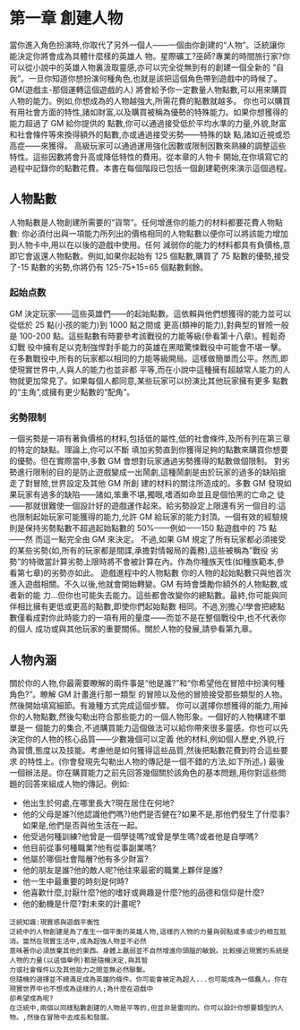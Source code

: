 # 第一章 創建人物

當你進入角色扮演時,你取代了另外一個人——一個由你創建的“人物”。泛統讓你能決定你將會成為具體什麼樣的英雄人 物。星際礦工?巫師?專業的時間旅行家?你可以從小說中的英雄人物裏汲取靈感,亦可以完全從無到有的創建一個全新的 “自我”。一旦你知道你想扮演何種角色,也就是該把這個角色帶到遊戲中的時候了。GM\(遊戲主-那個運轉這個遊戲的人\) 將會給予你一定數量人物點數,可以用來購買人物的能力。例如,你想成為的人物越強大,所需花費的點數就越多。 你也可以購買有用社會方面的特性,諸如財富,以及購買被稱為優勢的特殊能力。如果你想獲得的能力超過了 GM 給你提供的 點數,你可以通過接受低於平均水準的力量,外貌,財富和社會條件等來換得額外的點數,亦或通過接受劣勢——特殊的缺 點,諸如近視或恐高症——來獲得。 高級玩家可以通過運用強化因數或限制因數來熟練的調整這些特性。這些因數將會升高或降低特性的費用。從本章的人物卡 開始,在你填寫它的過程中記錄你的點數花費。本書在每個階段已包括一個創建範例來演示這個過程。

## 人物點數

人物點數是人物創建所需要的“貨幣”。任何增進你的能力的材料都要花費人物點數: 你必須付出與一項能力所列出的價格相同的人物點數以便你可以將該能力增加到人物卡中,用以在以後的遊戲中使用。任何 減弱你的能力的材料都具有負價格,意即它會返還人物點數。例如,如果你起始有 125 個點數,購買了 75 點數的優勢,接受 了-15 點數的劣勢,你將仍有 125-75+15=65 個點數剩餘。

### 起始点数

GM 決定玩家——這些英雄們——的起始點數。這依賴與他們想獲得的能力並可以從低於 25 點\(小孩的能力\)到 1000 點之間或 更高\(類神的能力\),對典型的冒險一般是 100-200 點。這些點數有時要參考該戰役的力能等級\(參看第十八章\)。輕鬆奇幻戰 役中擁有足以克制強悍對手能力的英雄在黑暗驚悚戰役中可能會不堪一擊。 在多數戰役中,所有的玩家都以相同的力能等級開局。這樣做簡單而公平。然而,即使現實世界中,人與人的能力也並非都 平等,而在小說中這種擁有超越常人能力的人物就更加常見了。如果每個人都同意,某些玩家可以扮演比其他玩家擁有更多 點數的“主角”,或擁有更少點數的“配角”。

### 劣勢限制

一個劣勢是一項有著負價格的材料,包括低的屬性,低的社會條件,及所有列在第三章的特定的缺點。理論上,你可以不斷 填加劣勢直到你獲得足夠的點數來購買你想要的優勢。但在實際當中,多數 GM 會想對玩家通過劣勢獲得的點數做個限制。 對劣勢進行限制的目的是防止遊戲變成一出鬧劇,這種鬧劇是由於玩家的過多的缺陷搶走了對冒險,世界設定及其他 GM 所創 建的材料的關注所造成的。多數 GM 發現如果玩家有過多的缺陷——諸如,笨重不堪,獨眼,嗜酒如命並且是個怕黑的亡命之 徒——那就很難使一個設計好的遊戲運作起來。給劣勢設定上限還有另一個目的:這也限制起始玩家可能獲得的能力,允許 GM 給玩家的能力封頂。一個有效的經驗規則是保持劣勢點數不超過起始點數的 50%——例如——150 點遊戲中的 75 點——然 而這一點完全由 GM 來決定。 不過,如果 GM 規定了所有玩家都必須接受的某些劣勢\(如,所有的玩家都是間諜,承擔對情報局的義務\),這些被稱為”戰役 劣勢”的特徵當計算劣勢上限時將不會被計算在內。作為你種族天性\(如種族範本,參看第七章\)的劣勢亦如此。 遊戲進程中的人物點數 你的人物的起始點數只與他首次進入遊戲相關。不久以後,他就會開始轉變。GM 有時會獎勵你額外的人物點數,或者新的能 力...但你也可能失去能力。這些都會改變你的總點數。最終,你可能與同伴相比擁有更低或更高的點數,即使你們起始點數 相同。不過,別擔心!學會把總點數僅看成對你此時能力的一項有用的量度——而並不是在整個戰役中,也不代表你的個人 成功或與其他玩家的重要關係。關於人物的發展,請參看第九章。

## 人物內涵

關於你的人物,你最需要瞭解的兩件事是“他是誰?”和“你希望他在冒險中扮演何種角色?”。瞭解 GM 計畫進行那一類型 的冒險以及他的冒險接受那些類型的人物。然後開始填寫細節。有幾種方式完成這個步驟。 你可以選擇你想獲得的能力,用掉你的人物點數,然後勾勒出符合那些能力的一個人物形象。一個好的人物構建不單單是一 個能力的集合,不過購買能力這個做法可以給你帶來很多靈感。你也可以先決定你的人物的核心品質——少數幾個可以定義 他的材料,例如個人歷史,外貌,行為習慣,態度以及技能。考慮他是如何獲得這些品質,然後把點數花費到符合這些要求 的特性上。\(你會發現先勾勒出人物的傳記是一個不錯的方法,如下所述。\) 最後一個辦法是。你在購買能力之前先回答幾個關於該角色的基本問題,用你對這些問題的回答來組成人物的傳記。例如:

* 他出生於何處,在哪里長大?現在居住在何地? 
* 他的父母是誰?\(他認識他們嗎?\)他們是否健在?如果不是,那他們發生了什麼事?如果是,他們是否與他生活在一起。 
* 他受過何種訓練?他曾是一個學徒嗎?或曾是學生嗎?或者他是自學嗎?
* 他目前從事何種職業?他有從事副業嗎?
* 他屬於哪個社會階層?他有多少財富? 
* 他的朋友是誰?他的敵人呢?他往來最密的職業上夥伴是誰? 
* 他一生中最重要的時刻是何時? 
* 他喜歡什麼,討厭什麼?他的嗜好或興趣是什麼?他的品德和信仰是什麼? 
* 他的動機是什麼?對未來的計畫呢?

 

```text
泛統知識:現實感與遊戲平衡性
泛統中的人物創建是為了產生一個平衡的英雄人物,這樣的人物的力量與弱點或多或少的相互抵消。當然在現實生活中,成為超強人物並不必然
意味著你必須放棄其他的東西。身體上羸弱並不自然增進你頭腦的敏銳。比較接近現實的系統是人物的力量(以這個舉例)都是隨機決定,與其智
力或社會條件以及其他能力之間並無必然聯繫。
但隨機的選擇並不總滿足成為英雄的條件。你可能會被定為超人...也可能成為一個蠢人。你在現實世界中也不想成為這樣的人;為什麼在遊戲中
卻希望成為呢?
在泛統中,兩個以同樣點數創建的人物是平等的,但並非是雷同的。你可以設計你想要類型的人物。,然後在冒險中去成長和發展。
```

